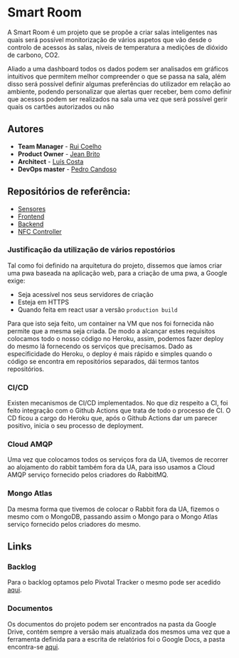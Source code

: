 # Smart Room

A Smart Room é um projeto que se propõe a criar salas inteligentes nas quais será possível monitorização de vários aspetos que vão desde o controlo de acessos às salas, níveis de temperatura a medições de dióxido de carbono, CO2.

Aliado a uma dashboard todos os dados podem ser analisados em gráficos intuitivos que permitem melhor compreender o que se passa na sala, além disso será possível definir algumas preferências do utilizador em relação ao ambiente, podendo personalizar que alertas quer receber, bem como definir que acessos podem ser realizados na sala uma vez que será possível gerir quais os cartões autorizados ou não

## Autores
* **Team Manager**  - [Rui Coelho](https://github.com/user-cube)
* **Product Owner**  - [Jean Brito](https://github.com/JoelBrito13)
* **Architect** - [Luís Costa](https://github.com/lmcosta98)
* **DevOps master** - [Pedro Candoso](https://github.com/PBCandoso)

## Repositórios de referência:
* [Sensores](https://github.com/user-cube/Smart_Room)
* [Frontend](https://github.com/user-cube/ies_frontend)
* [Backend](https://github.com/user-cube/ies_api)
* [NFC Controller](https://github.com/user-cube/door_control_center)

### Justificação da utilização de vários repostórios
Tal como foi definido na arquitetura do projeto, dissemos que íamos criar uma pwa baseada na aplicação web, para a criação de uma pwa, a Google exige:
* Seja acessível nos seus servidores de criação
* Esteja em HTTPS
* Quando feita em react usar a versão `production build`

Para que isto seja feito, um container na VM que nos foi fornecida não permite que a mesma seja criada. De modo a alcançar estes requisitos colocamos todo o nosso código no Heroku, assim, podemos fazer deploy do mesmo lá fornecendo os serviços que precisamos.
Dado as especificidade do Heroku, o deploy é mais rápido e simples quando o código se encontra em repositórios separados, dái termos tantos repositórios.

### CI/CD
Existen mecanismos de CI/CD implementados.
No que diz respeito a CI, foi feito integração com o Github Actions que trata de todo o processo de CI.
O CD ficou a cargo do Heroku que, após o Github Actions dar um parecer positivo, inicia o seu processo de deployment.

### Cloud AMQP
Uma vez que colocamos todos os serviços fora da UA, tivemos de recorrer ao alojamento do rabbit também fora da UA, para isso usamos a Cloud AMQP serviço fornecido pelos criadores do RabbitMQ.

### Mongo Atlas
Da mesma forma que tivemos de colocar o Rabbit fora da UA, fizemos o mesmo com o MongoDB, passando assim o Mongo para o Mongo Atlas serviço fornecido pelos criadores do mesmo.

## Links

### Backlog
Para o backlog optamos pelo Pivotal Tracker o mesmo pode ser acedido <a href="https://www.pivotaltracker.com/n/projects/2410465">aqui</a>.

### Documentos
Os documentos do projeto podem ser encontrados na pasta da Google Drive, contém sempre a versão mais atualizada dos mesmos uma vez que a ferramenta definida para a escrita de relatórios foi o Google Docs, a pasta encontra-se <a href="https://drive.google.com/drive/folders/1Q3gWHAxaBDn8KbCLEB_KCepWUc4GiT_G?usp=sharing">aqui</a>.
